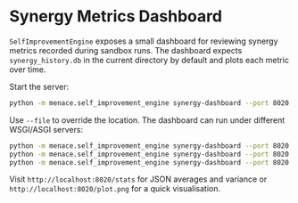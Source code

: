 # Synergy Metrics Dashboard

`SelfImprovementEngine` exposes a small dashboard for reviewing synergy metrics recorded during sandbox runs. The dashboard expects `synergy_history.db` in the current directory by default and plots each metric over time.

Start the server:

```bash
python -m menace.self_improvement_engine synergy-dashboard --port 8020
```

Use `--file` to override the location. The dashboard can run under different WSGI/ASGI servers:

```bash
python -m menace.self_improvement_engine synergy-dashboard --port 8020 --wsgi flask
python -m menace.self_improvement_engine synergy-dashboard --port 8020 --wsgi gunicorn
python -m menace.self_improvement_engine synergy-dashboard --port 8020 --wsgi uvicorn
```

Visit `http://localhost:8020/stats` for JSON averages and variance or `http://localhost:8020/plot.png` for a quick visualisation.

